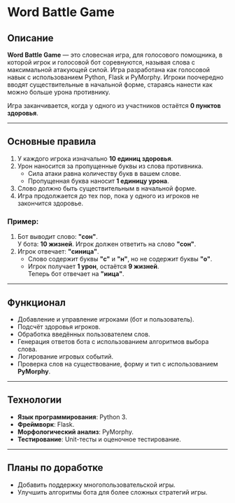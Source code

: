 # **Word Battle Game**

## **Описание**
**Word Battle Game** — это словесная игра, для голосового помощника, в которой игрок и голосовой бот соревнуются, называя слова с максимальной атакующей силой. Игра разработана как голосовой навык с использованием Python, Flask и PyMorphy. Игроки поочередно вводят существительные в начальной форме, стараясь нанести как можно больше урона противнику.  

Игра заканчивается, когда у одного из участников остаётся **0 пунктов здоровья**.


---

## **Основные правила**
1. У каждого игрока изначально **10 единиц здоровья**.  
2. Урон наносится за пропущенные буквы из слова противника.  
   - Сила атаки равна количеству букв в вашем слове.  
   - Пропущенная буква наносит **1 единицу урона**.  
3. Слово должно быть существительным в начальной форме.  
4. Игра продолжается до тех пор, пока у одного из игроков не закончится здоровье.  

### Пример:
1. Бот выводит слово: **"сон"**.  
   У бота: **10 жизней**. Игрок должен ответить на слово **"сон"**.  
2. Игрок отвечает: **"синица"**.  
   - Слово содержит буквы **"с"** и **"н"**, но не содержит буквы **"о"**.  
   - Игрок получает **1 урон**, остаётся **9 жизней**.  
   Теперь бот отвечает на **"иица"**.  

---

## **Функционал**
- Добавление и управление игроками (бот и пользователь).  
- Подсчёт здоровья игроков.  
- Обработка введённых пользователем слов.  
- Генерация ответов бота с использованием алгоритмов выбора слова.  
- Логирование игровых событий.  
- Проверка слов на существование, форму и тип с использованием **PyMorphy**.  

---

## **Технологии**
- **Язык программирования**: Python 3.  
- **Фреймворк**: Flask.  
- **Морфологический анализ**: PyMorphy.  
- **Тестирование**: Unit-тесты и оценочное тестирование.  

---

## **Планы по доработке**
- Добавить поддержку многопользовательской игры.  
- Улучшить алгоритмы бота для более сложных стратегий игры.  
